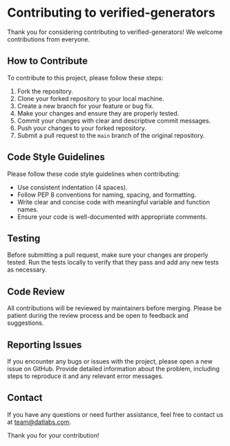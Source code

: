 # Contributing to verified-generators

Thank you for considering contributing to verified-generators! We welcome contributions from everyone.

## How to Contribute

To contribute to this project, please follow these steps:

1. Fork the repository.
2. Clone your forked repository to your local machine.
3. Create a new branch for your feature or bug fix.
4. Make your changes and ensure they are properly tested.
5. Commit your changes with clear and descriptive commit messages.
6. Push your changes to your forked repository.
7. Submit a pull request to the `main` branch of the original repository.

## Code Style Guidelines

Please follow these code style guidelines when contributing:

- Use consistent indentation (4 spaces).
- Follow PEP 8 conventions for naming, spacing, and formatting.
- Write clear and concise code with meaningful variable and function names.
- Ensure your code is well-documented with appropriate comments.

## Testing

Before submitting a pull request, make sure your changes are properly tested. Run the tests locally to verify that they pass and add any new tests as necessary.

## Code Review

All contributions will be reviewed by maintainers before merging. Please be patient during the review process and be open to feedback and suggestions.

## Reporting Issues

If you encounter any bugs or issues with the project, please open a new issue on GitHub. Provide detailed information about the problem, including steps to reproduce it and any relevant error messages.

## Contact

If you have any questions or need further assistance, feel free to contact us at team@datlabs.com.

Thank you for your contribution!